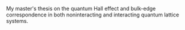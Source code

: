 My master's thesis on the quantum Hall effect and bulk-edge correspondence in both noninteracting and interacting quantum lattice systems.